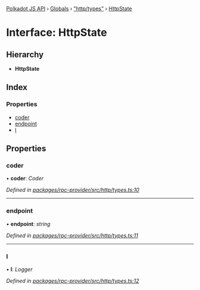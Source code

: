 [Polkadot JS API](../README.md) › [Globals](../globals.md) › ["http/types"](../modules/_http_types_.md) › [HttpState](_http_types_.httpstate.md)

# Interface: HttpState

## Hierarchy

* **HttpState**

## Index

### Properties

* [coder](_http_types_.httpstate.md#coder)
* [endpoint](_http_types_.httpstate.md#endpoint)
* [l](_http_types_.httpstate.md#l)

## Properties

###  coder

• **coder**: *Coder*

*Defined in [packages/rpc-provider/src/http/types.ts:10](https://github.com/polkadot-js/api/blob/006c686c1/packages/rpc-provider/src/http/types.ts#L10)*

___

###  endpoint

• **endpoint**: *string*

*Defined in [packages/rpc-provider/src/http/types.ts:11](https://github.com/polkadot-js/api/blob/006c686c1/packages/rpc-provider/src/http/types.ts#L11)*

___

###  l

• **l**: *Logger*

*Defined in [packages/rpc-provider/src/http/types.ts:12](https://github.com/polkadot-js/api/blob/006c686c1/packages/rpc-provider/src/http/types.ts#L12)*
